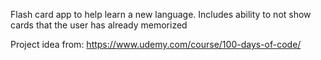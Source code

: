 Flash card app to help learn a new language. Includes ability to not show cards that the user has already memorized

Project idea from: https://www.udemy.com/course/100-days-of-code/

